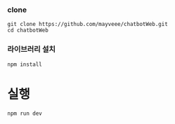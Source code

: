 ### clone
```
git clone https://github.com/mayveee/chatbotWeb.git
cd chatbotWeb
```
### 라이브러리 설치
```
npm install
```
# 실행
```
npm run dev
```
